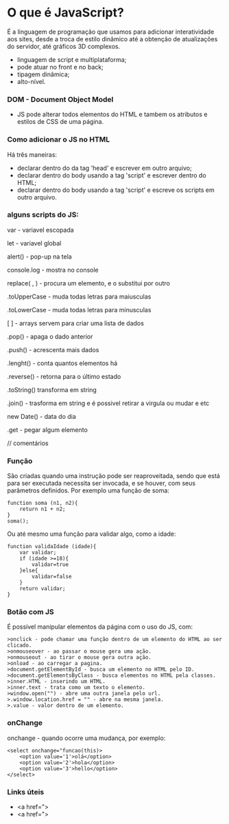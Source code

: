 # O que é JavaScript?
É a linguagem de programação que usamos para adicionar interatividade aos sites, desde a troca de estilo dinâmico até a obtenção de atualizações do servidor, até gráficos 3D complexos. 

- linguagem de script e multiplataforma;
- pode atuar no front e no back;
- tipagem dinâmica;
- alto-nível.

### DOM - Document Object Model 
- JS pode alterar todos elementos do HTML e tambem os atributos e estilos de CSS de uma página.

### Como adicionar o JS no HTML
Há três maneiras:

- declarar dentro do da tag 'head' e escrever em outro arquivo;
- declarar dentro do body usando a tag 'script' e escrever dentro do HTML;
- declarar dentro do body usando a tag 'script' e escreve os scripts em outro arquivo. 

### alguns scripts do JS:

<p>var - variavel escopada</p>
<p>let - variavel global</p>
<p>alert() - pop-up na tela</p>
<p>console.log - mostra no console</p>
<p>replace( , ) - procura um elemento, e o substitui por outro</p>
<p>.toUpperCase - muda todas letras para maiusculas</p>
<p>.toLowerCase - muda todas letras para minusculas</p>
<p>[ ] - arrays servem para criar uma lista de dados</p>
<p>.pop() - apaga o dado anterior</p>
<p>.push() - acrescenta mais dados</p>
<p>.lenght() - conta quantos elementos há</p>
<p>.reverse() - retorna para o último estado</p>
<p>.toString() transforma em string</p>
<p>.join() - trasforma em string e é possivel retirar a virgula ou mudar e etc</p>
<p>new Date() - data do dia</p>
<p>.get - pegar algum elemento</p>
<p>// comentários</p>

### Função
São criadas quando uma instrução pode ser reaproveitada, sendo que está para ser executada necessita ser invocada, e se houver, com seus parâmetros definidos. Por exemplo uma função de soma:

    function soma (n1, n2){
        return n1 + n2;
    }
    soma();

Ou até mesmo uma função para validar algo, como a idade:

    function validaIdade (idade){
        var validar;
        if (idade >=18){
            validar=true
        }else{
            validar=false        
        }
        return validar;
    }


### Botão com JS
É possível manipular elementos da página com o uso do JS, com:

    >onclick - pode chamar uma função dentro de um elemento do HTML ao ser clicado.
    >onmouseover - ao passar o mouse gera uma ação.
    >onmouseout - ao tirar o mouse gera outra ação.
    >onload - ao carregar a pagina.
    >document.getElementById - busca um elemento no HTML pelo ID.
    >document.getElementsByClass - busca elementos no HTML pela classes.
    >inner.HTML - inserindo um HTML.
    >inner.text - trata como um texto o elemento.
    >window.open("") - abre uma outra janela pelo url.
    >.window.location.href = "" - abre na mesma janela.
    >.value - valor dentro de um elemento.

### onChange
onchange - quando ocorre uma mudança, por exemplo:

    <select onchange="funcao(this)>
        <option value='1'>olá</option>
        <option value='2'>hola</option>
        <option value='3'>hello</option>
    </select>
### Links úteis

* <a href="></a>
* <a href="></a>
